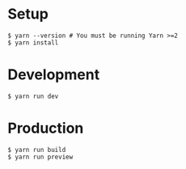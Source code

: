 # Setup

    $ yarn --version # You must be running Yarn >=2
    $ yarn install

# Development

    $ yarn run dev

# Production

    $ yarn run build
    $ yarn run preview

